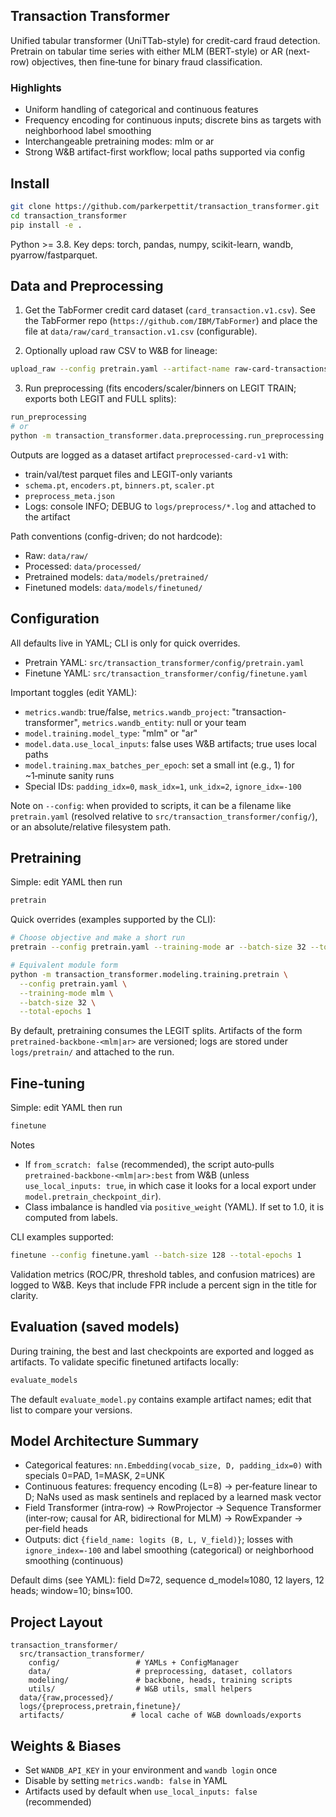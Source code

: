 ## Transaction Transformer

Unified tabular transformer (UniTTab-style) for credit-card fraud detection. Pretrain on tabular time series with either MLM (BERT-style) or AR (next-row) objectives, then fine‑tune for binary fraud classification.

### Highlights
- Uniform handling of categorical and continuous features
- Frequency encoding for continuous inputs; discrete bins as targets with neighborhood label smoothing
- Interchangeable pretraining modes: mlm or ar
- Strong W&B artifact-first workflow; local paths supported via config

## Install

```bash
git clone https://github.com/parkerpettit/transaction_transformer.git
cd transaction_transformer
pip install -e .
```

Python >= 3.8. Key deps: torch, pandas, numpy, scikit-learn, wandb, pyarrow/fastparquet.

## Data and Preprocessing

1) Get the TabFormer credit card dataset (`card_transaction.v1.csv`). See the TabFormer repo (`https://github.com/IBM/TabFormer`) and place the file at `data/raw/card_transaction.v1.csv` (configurable).

2) Optionally upload raw CSV to W&B for lineage:
```bash
upload_raw --config pretrain.yaml --artifact-name raw-card-transactions-v1
```

3) Run preprocessing (fits encoders/scaler/binners on LEGIT TRAIN; exports both LEGIT and FULL splits):
```bash
run_preprocessing
# or
python -m transaction_transformer.data.preprocessing.run_preprocessing
```
Outputs are logged as a dataset artifact `preprocessed-card-v1` with:
- train/val/test parquet files and LEGIT-only variants
- `schema.pt`, `encoders.pt`, `binners.pt`, `scaler.pt`
- `preprocess_meta.json`
- Logs: console INFO; DEBUG to `logs/preprocess/*.log` and attached to the artifact

Path conventions (config-driven; do not hardcode):
- Raw: `data/raw/`
- Processed: `data/processed/`
- Pretrained models: `data/models/pretrained/`
- Finetuned models: `data/models/finetuned/`

## Configuration

All defaults live in YAML; CLI is only for quick overrides.
- Pretrain YAML: `src/transaction_transformer/config/pretrain.yaml`
- Finetune YAML: `src/transaction_transformer/config/finetune.yaml`

Important toggles (edit YAML):
- `metrics.wandb`: true/false, `metrics.wandb_project`: "transaction-transformer", `metrics.wandb_entity`: null or your team
- `model.training.model_type`: "mlm" or "ar"
- `model.data.use_local_inputs`: false uses W&B artifacts; true uses local paths
- `model.training.max_batches_per_epoch`: set a small int (e.g., 1) for ~1‑minute sanity runs
- Special IDs: `padding_idx=0`, `mask_idx=1`, `unk_idx=2`, `ignore_idx=-100`

Note on `--config`: when provided to scripts, it can be a filename like `pretrain.yaml` (resolved relative to `src/transaction_transformer/config/`), or an absolute/relative filesystem path.

## Pretraining

Simple: edit YAML then run
```bash
pretrain
```

Quick overrides (examples supported by the CLI):
```bash
# Choose objective and make a short run
pretrain --config pretrain.yaml --training-mode ar --batch-size 32 --total-epochs 1

# Equivalent module form
python -m transaction_transformer.modeling.training.pretrain \
  --config pretrain.yaml \
  --training-mode mlm \
  --batch-size 32 \
  --total-epochs 1
```

By default, pretraining consumes the LEGIT splits. Artifacts of the form `pretrained-backbone-<mlm|ar>` are versioned; logs are stored under `logs/pretrain/` and attached to the run.

## Fine‑tuning

Simple: edit YAML then run
```bash
finetune
```

Notes
- If `from_scratch: false` (recommended), the script auto‑pulls `pretrained-backbone-<mlm|ar>:best` from W&B (unless `use_local_inputs: true`, in which case it looks for a local export under `model.pretrain_checkpoint_dir`).
- Class imbalance is handled via `positive_weight` (YAML). If set to 1.0, it is computed from labels.

CLI examples supported:
```bash
finetune --config finetune.yaml --batch-size 128 --total-epochs 1
```

Validation metrics (ROC/PR, threshold tables, and confusion matrices) are logged to W&B. Keys that include FPR include a percent sign in the title for clarity.

## Evaluation (saved models)

During training, the best and last checkpoints are exported and logged as artifacts. To validate specific finetuned artifacts locally:
```bash
evaluate_models
```
The default `evaluate_model.py` contains example artifact names; edit that list to compare your versions.

## Model Architecture Summary
- Categorical features: `nn.Embedding(vocab_size, D, padding_idx=0)` with specials 0=PAD, 1=MASK, 2=UNK
- Continuous features: frequency encoding (L=8) -> per‑feature linear to D; NaNs used as mask sentinels and replaced by a learned mask vector
- Field Transformer (intra‑row) -> RowProjector -> Sequence Transformer (inter‑row; causal for AR, bidirectional for MLM) -> RowExpander -> per‑field heads
- Outputs: dict `{field_name: logits (B, L, V_field)}`; losses with `ignore_index=-100` and label smoothing (categorical) or neighborhood smoothing (continuous)

Default dims (see YAML): field D≈72, sequence d_model≈1080, 12 layers, 12 heads; window=10; bins≈100.

## Project Layout
```
transaction_transformer/
  src/transaction_transformer/
    config/                 # YAMLs + ConfigManager
    data/                   # preprocessing, dataset, collators
    modeling/               # backbone, heads, training scripts
    utils/                  # W&B utils, small helpers
  data/{raw,processed}/
  logs/{preprocess,pretrain,finetune}/
  artifacts/               # local cache of W&B downloads/exports
```

## Weights & Biases
- Set `WANDB_API_KEY` in your environment and `wandb login` once
- Disable by setting `metrics.wandb: false` in YAML
- Artifacts used by default when `use_local_inputs: false` (recommended)

